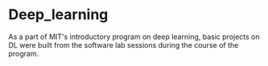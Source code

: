 # Deep_learning
As a part of MIT's introductory program on deep learning, basic projects on DL were built from the software lab sessions  during the course of the program.  
